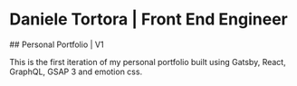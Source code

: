 # Daniele Tortora | Front End Engineer

## Personal Portfolio | V1

This is the first iteration of my personal portfolio built using Gatsby, React, GraphQL, GSAP 3 and emotion css.
